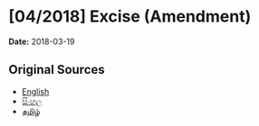 # [04/2018] Excise (Amendment)

**Date:** 2018-03-19

## Original Sources

- [English](https://documents.gov.lk/view/acts/2018/3/04-2018_E.pdf)
- [සිංහල](https://documents.gov.lk/view/acts/2018/3/04-2018_S.pdf)
- [தமிழ்](https://documents.gov.lk/view/acts/2018/3/04-2018_T.pdf)

